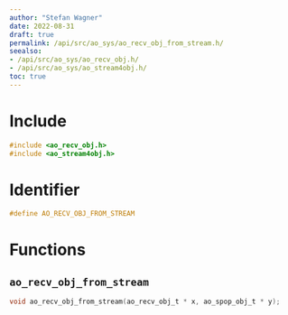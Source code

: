 ```yaml
---
author: "Stefan Wagner"
date: 2022-08-31
draft: true
permalink: /api/src/ao_sys/ao_recv_obj_from_stream.h/
seealso:
- /api/src/ao_sys/ao_recv_obj.h/
- /api/src/ao_sys/ao_stream4obj.h/
toc: true
---
```


# Include

```c
#include <ao_recv_obj.h>
#include <ao_stream4obj.h>
```

# Identifier

```c
#define AO_RECV_OBJ_FROM_STREAM
```

# Functions

## `ao_recv_obj_from_stream`

```c
void ao_recv_obj_from_stream(ao_recv_obj_t * x, ao_spop_obj_t * y);
```

